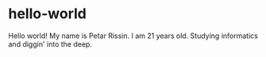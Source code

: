 # hello-world


Hello world!
My name is Petar Rissin.
I am 21 years old.
Studying informatics and diggin' into the deep.

